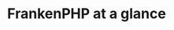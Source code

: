 ---
draft: true
title: "FrankenPHP <strong class='text-green'>at a glance</strong>"
overtitle: "Features"
content:
  - image: "/img/box.svg"
    title: "Extensible"
    content: |
      Compatible with most PHP extensions and Caddy modules. PHP 8.2, compatible with most PHP extensions
  - image: "/img/reload.svg"
    title: "Graceful reload"
    content: |
      Update applications, ensuring uninterrupted service and minimal downtime with graceful reloads.
  - image: "/img/worker.svg"
    title: "Worker mode"
    content: |
      Boot your application once and keep it in memory! It is ready to handle incoming requests in a few milliseconds. FrankenPHP relies on Go's iconic feature: goroutines!
  - image: "/img/one.svg"
    title: "Only one service"
    content: |
      FrankenPHP has been designed with simplicity in mind: only one service, only one binary! FrankenPHP doesn't need PHP-FPM, it uses its own SAPI specially handcrafted for Go web servers.
  - image: "/img/rocket.svg"
    title: "Easy deploy"
    content: |
      FrankenPHP is a Cloud Native application shipped as a ready-to-use single Docker image. It is compatible with Kubernetes and all modern cloud platforms. If you don't want to use Docker, it's also supported.
  - image: "/img/bulb.svg"
    title: "103 Early Hints"
    content: |
      <a href="https://httpwg.org/specs/rfc8297.html" target="_blank" rel="noreferrer noopener" class="link">Early Hints</a> are a brand new feature of the web platform that can improve <a href="https://blog.cloudflare.com/early-hints/" target="_blank" rel="noreferrer noopener" class="link">website load times by 30%</a>. FrankenPHP is the only PHP SAPI with Early Hints support!
  - image: "/img/clock.svg"
    title: "Real-time"
    content: |
      FrankenPHP has a built-in <a href="https://mercure.rocks" target="_blank" rel="noreferrer noopener" class="link">Mercure</a> hub. Send events from your PHP apps to all connected browsers, they instantly receive the payload as a JavaScript event!
  - image: "/img/zip.svg"
    title: "Zstandard and Gzip compression"
    content: |
      Enhance Your Data Compression Capabilities
  - image: "/img/log.svg"
    title: "Structured logging"
    content: |
      Bring a more defined format and details to your logging.
  - image: "/img/metrics.svg"
    title: "Prometheus metrics and tracing"
    content: |
      Thanks to Caddy, various Prometheus metrics are exposed!
  - image: "/img/http.svg"
    title: "HTTP/2 & HTTP/3"
    content: |
      Native support for HTTPS, HTTP/2 and even **HTTP/3**
  - image: "/img/https.svg"
    title: "HTTPS Automation"
    content: |
      Automatic HTTPS certificate generation, renewal and revocation
      
---